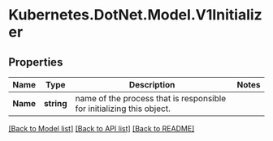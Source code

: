 # Kubernetes.DotNet.Model.V1Initializer
## Properties

Name | Type | Description | Notes
------------ | ------------- | ------------- | -------------
**Name** | **string** | name of the process that is responsible for initializing this object. | 

[[Back to Model list]](../README.md#documentation-for-models) [[Back to API list]](../README.md#documentation-for-api-endpoints) [[Back to README]](../README.md)

